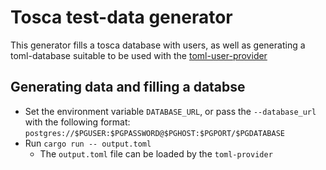 # Tosca test-data generator
This generator fills a tosca database with users, as well
as generating a toml-database suitable to be used with the
[toml-user-provider](../user/toml_provider)

## Generating data and filling a databse

* Set the environment variable `DATABASE_URL`, or pass the `--database_url` with
  the following format: `postgres://$PGUSER:$PGPASSWORD@$PGHOST:$PGPORT/$PGDATABASE`
* Run `cargo run -- output.toml`
    * The `output.toml` file can be loaded by the `toml-provider`
